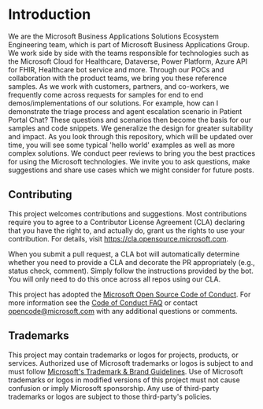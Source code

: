 # Introduction

We are the Microsoft Business Applications Solutions Ecosystem Engineering team, which is part of Microsoft Business Applications Group. We work side by side with the teams responsible for technologies such as the Microsoft Cloud for Healthcare, Dataverse, Power Platform, Azure API for FHIR, Healthcare bot service and more. Through our POCs and collaboration with the product teams, we bring you these reference samples. As we work with customers, partners, and co-workers, we frequently come across requests for samples for end to end demos/implementations of our solutions. For example, how can I demonstrate the triage process and agent escalation scenario in Patient Portal Chat? These questions and scenarios then become the basis for our samples and code snippets. We generalize the design for greater suitability and impact. As you look through this repository, which will be updated over time, you will see some typical 'hello world' examples as well as more complex solutions. We conduct peer reviews to bring you the best practices for using the Microsoft technologies. We invite you to ask questions, make suggestions and share use cases which we might consider for future posts.

## Contributing

This project welcomes contributions and suggestions.  Most contributions require you to agree to a
Contributor License Agreement (CLA) declaring that you have the right to, and actually do, grant us
the rights to use your contribution. For details, visit https://cla.opensource.microsoft.com.

When you submit a pull request, a CLA bot will automatically determine whether you need to provide
a CLA and decorate the PR appropriately (e.g., status check, comment). Simply follow the instructions
provided by the bot. You will only need to do this once across all repos using our CLA.

This project has adopted the [Microsoft Open Source Code of Conduct](https://opensource.microsoft.com/codeofconduct/).
For more information see the [Code of Conduct FAQ](https://opensource.microsoft.com/codeofconduct/faq/) or
contact [opencode@microsoft.com](mailto:opencode@microsoft.com) with any additional questions or comments.

## Trademarks

This project may contain trademarks or logos for projects, products, or services. Authorized use of Microsoft 
trademarks or logos is subject to and must follow 
[Microsoft's Trademark & Brand Guidelines](https://www.microsoft.com/en-us/legal/intellectualproperty/trademarks/usage/general).
Use of Microsoft trademarks or logos in modified versions of this project must not cause confusion or imply Microsoft sponsorship.
Any use of third-party trademarks or logos are subject to those third-party's policies.
